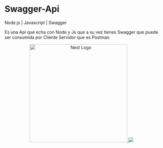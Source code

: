 # Swagger-Api
Node.js | Javascript | Swagger 

Es una Api que echa con Node y Js que a su vez tienes Swagger que puede ser consumida por Cliente Servidor que es Postman


<p align="center">
  <a href="https://swagger.io/" target="blank"><img src="https://www.scottbrady91.com/img/logos/swagger-banner.png"  width="320" alt="Nest Logo" />
   <a href="https://nodejs.org/es/" target="blank"><img src="https://www.arsys.es/blog/file/uploads/2019/05/mayo-2019-nodejs.jpg"</a>
</p>
